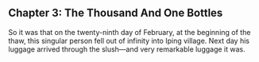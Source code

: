 ## Chapter 3: The Thousand And One Bottles

So it was that on the twenty-ninth day of February, at the beginning of the thaw, this singular person fell out of infinity into Iping village. Next day his luggage arrived through the slush—and very remarkable luggage it was. 